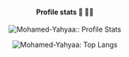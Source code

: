 
<h4 align="center">Profile stats 🤖 👨‍💻</h4>
<p align="center"><img src="https://github-readme-stats.vercel.app/api?username=Mohamed-Yahhyaa&show_icons=true&theme=synthwave" alt="Mohamed-Yahyaa:: Profile Stats"/></p>

<p align="center"><img src="https://github-readme-stats.vercel.app/api/top-langs/?username=Mohamed-Yahyaa&langs_count=10&theme=tokyonight&layout=compact" alt="Mohamed-Yahyaa: Top Langs"/></p>
